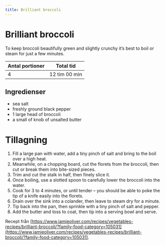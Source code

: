 ```yaml
---
title: Brilliant broccoli
---
```

# Brilliant broccoli

To keep broccoli beautifully green and slightly crunchy it’s best to boil or steam for just a few minutes.

| Antal portioner | Total tid     |
| --------------- | ------------- |
| 4               | 12 tim 00 min |

## Ingredienser
*   sea salt 
*   freshly ground black pepper 
* 1 large head of broccoli 
* a small of knob of  unsalted butter 

# Tillagning
<ol class="recipeSteps"><li>Fill a large pan with water, add a tiny pinch of salt and bring to the boil over a high heat.</li><li>Meanwhile, on a chopping board, cut the florets from the broccoli, then cut or break them into bite-sized pieces.</li><li>Trim and cut the stalk in half, then finely slice it.</li><li>Once boiling, use a slotted spoon to carefully lower the broccoli into the water.</li><li>Cook for 3 to 4 minutes, or until tender – you should be able to poke the tip of a knife easily into the florets.</li><li>Drain over the sink into a colander, then leave to steam dry for a minute.</li><li>Tip back into the pan, then sprinkle with a tiny pinch of salt and pepper.</li><li>Add the butter and toss to coat, then tip into a serving bowl and serve.</li></ol>


Recept från [https://www.jamieoliver.com/recipes/vegetables-recipes/brilliant-broccoli/?family-food-category=105031](https://www.jamieoliver.com/recipes/vegetables-recipes/brilliant-broccoli/?family-food-category=105031).
